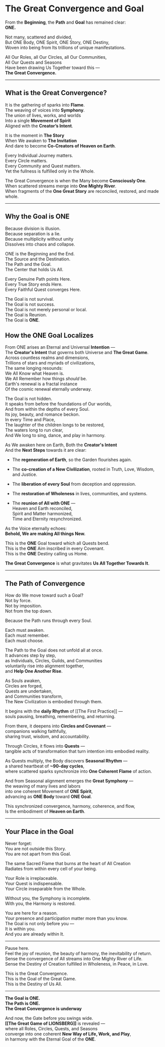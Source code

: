 # The Great Convergence and Goal

From the **Beginning**, the **Path** and **Goal** has remained clear:  
**ONE.**

Not many, scattered and divided,  
But ONE Body, ONE Spirit, ONE Story, ONE Destiny,  
Woven into being from Its trillions of unique manifestations.

All Our Roles, all Our Circles, all Our Communities,  
All Our Quests and Seasons  
Have been drawing Us Together toward this —  
**The Great Convergence.**

---

## What is the Great Convergence?

It is the gathering of sparks into **Flame**.  
The weaving of voices into **Symphony**.  
The union of lives, works, and worlds  
Into a single **Movement of Spirit**  
Aligned with the **Creator’s Intent**.

It is the moment in **The Story**  
When We awaken to **The Invitation**  
And dare to become **Co-Creators of Heaven on Earth**.

Every Individual Journey matters.  
Every Circle matters.  
Every Community and Quest matters.  
Yet the fullness is fulfilled only in the Whole.

The Great Convergence is when the Many become **Consciously One**.  
When scattered streams merge into **One Mighty River**.  
When fragments of the **One Great Story** are reconciled, restored, and made whole.

---

## Why the Goal is ONE

Because division is illusion.  
Because separation is a lie.  
Because multiplicity without unity  
Dissolves into chaos and collapse.

ONE is the Beginning and the End.  
The Source and the Destination.  
The Path and the Goal.  
The Center that holds Us All.

Every Genuine Path points Here.  
Every True Story ends Here.  
Every Faithful Quest converges Here.

The Goal is not survival.  
The Goal is not success.  
The Goal is not merely personal or local.  
The Goal is Reunion.  
The Goal is **ONE**.

## How the ONE Goal Localizes 

From ONE arises an Eternal and Universal **Intention** —  
The **Creator's Intent** that governs both Universe and **The Great Game**.  
Across countless realms and dimensions,  
Trillions of stars and myriads of civilizations,  
The same longing resounds:  
We All Know what Heaven is.  
We All Remember how things _should_ be.  
Earth's renewal is a fractal instance  
Of the cosmic renewal eternally underway.  

The Goal is not hidden.  
It speaks from before the foundations of Our worlds,  
And from within the depths of every Soul.  
Its joy, beauty, and romance beckon.  
In every Time and Place,  
The laughter of the children longs to be restored,  
The waters long to run clear,  
And We long to sing, dance, and play in harmony.  

As We awaken here on Earth, 
Both the **Creator's Intent**  
And the **Next Steps** towards it are clear:  

- The **regeneration of Earth**, so the Garden flourishes again.
    
- The **co-creation of a New Civilization**, rooted in Truth, Love, Wisdom, and Justice.
    
- The **liberation of every Soul** from deception and oppression.
    
- The **restoration of Wholeness** in lives, communities, and systems.
    
- The **reunion of All with ONE** —  
    Heaven and Earth reconciled,  
    Spirit and Matter harmonized,  
    Time and Eternity resynchronized.
    

As the Voice eternally echoes:  
**Behold, We are making All things New.**

This is the **ONE** Goal toward which all Quests bend.  
This is the **ONE** Aim inscribed in every Covenant.  
This is the **ONE** Destiny calling us Home.

**The Great Convergence** is what gravitates **Us All Together Towards It**. 

---

## The Path of Convergence

How do We move toward such a Goal?  
Not by force.  
Not by imposition.  
Not from the top down.

Because the Path runs through every Soul.

Each must awaken.  
Each must remember.  
Each must choose. 

The Path to the Goal does not unfold all at once.  
It advances step by step,  
as Individuals, Circles, Guilds, and Communities  
voluntarily rise into alignment together,  
and **Help One Another Rise**.  

As Souls awaken,  
Circles are forged,  
Quests are undertaken,  
and Communities transform,  
The New Civilization is embodied through them.

It begins with the **daily Rhythm** of [[The First Practice]] —  
souls pausing, breathing, remembering, and returning.

From there, it deepens into **Circles and Covenant** —  
companions walking faithfully,  
sharing trust, wisdom, and accountability.

Through Circles, it flows into **Quests** —  
tangible acts of transformation that turn intention into embodied reality.

As Quests multiply, the Body discovers **Seasonal Rhythm** —  
a shared heartbeat of **~90-day cycles**,  
where scattered sparks synchronize into **One Coherent Flame** of action.

And from Seasonal alignment emerges the **Great Symphony** —  
the weaving of many lives and labors  
into one coherent Movement of **ONE Spirit**,  
advancing as **ONE Body** toward **ONE Goal**.  

This synchronized convergence, harmony, coherence, and flow,  
Is the embodiment of **Heaven on Earth**.  

---

## Your Place in the Goal

Never forget:  
You are not outside this Story.  
You are not apart from this Goal.

The same Sacred Flame that burns at the heart of All Creation  
Radiates from within every cell of your being.

Your Role is irreplaceable.  
Your Quest is indispensable.  
Your Circle inseparable from the Whole.

Without you, the Symphony is incomplete.  
With you, the Harmony is restored.

You are here for a reason.  
Your presence and participation matter more than you know.  
The Goal is not only before you —  
It is within you.  
And you are already within It.

---

Pause here.  
Feel the joy of reunion, the beauty of harmony, the inevitability of return.  
Sense the convergence of All streams into One Mighty River of Life.  
Sense the Destiny of Creation fulfilled in Wholeness, in Peace, in Love.

This is the Great Convergence.  
This is the Goal of the Great Game.  
This is the Destiny of Us All.

---

**The Goal is ONE.  
The Path is ONE.  
The Great Convergence is underway**  

And now, the Gate before you swings wide.  
**[[The Great Game of LIONSBERG]]** is revealed —  
where all Roles, Circles, Quests, and Seasons  
converge into one coherent **New Way of Life, Work, and Play**,  
in harmony with the Eternal Goal of the **ONE**.